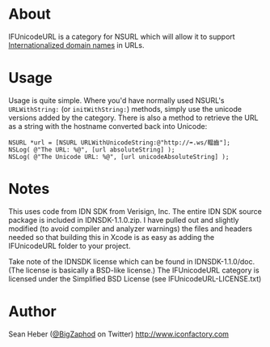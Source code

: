 # About

IFUnicodeURL is a category for NSURL which will allow it to support [Internationalized domain names]() in URLs.

# Usage

Usage is quite simple. Where you'd have normally used NSURL's `URLWithString:` (or `initWithString:`) methods, simply use the unicode versions added by the category. There is also a method to retrieve the URL as a string with the hostname converted back into Unicode:

	NSURL *url = [NSURL URLWithUnicodeString:@"http://➡.ws/鞰齒"];
	NSLog( @"The URL: %@", [url absoluteString] );
	NSLog( @"The Unicode URL: %@", [url unicodeAbsoluteString] );

# Notes

This uses code from IDN SDK from Verisign, Inc. The entire IDN SDK source package is included in IDNSDK-1.1.0.zip. I have pulled out and slightly modified (to avoid compiler and analyzer warnings) the files and headers needed so that building this in Xcode is as easy as adding the IFUnicodeURL folder to your project.

Take note of the IDNSDK license which can be found in IDNSDK-1.1.0/doc. (The license is basically a BSD-like license.) The IFUnicodeURL category is licensed under the Simplified BSD License (see IFUnicodeURL-LICENSE.txt)

# Author

Sean Heber ([@BigZaphod](http://twitter.com/BigZaphod/) on Twitter)
<http://www.iconfactory.com>
